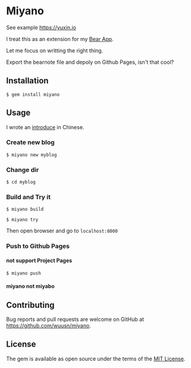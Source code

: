 # Miyano

See example https://yuxin.io

I treat this as an extension for my [Bear App](http://www.bear-writer.com).

Let me focus on writting the right thing.

Export the bearnote file and depoly on Github Pages, isn't that cool?

## Installation

    $ gem install miyano

## Usage

I wrote an [introduce](https://yuxin.io/introduce_miyano/) in Chinese.

### Create new blog

    $ miyano new myblog

### Change dir

    $ cd myblog

### Build and Try it

    $ miyano build 

    $ miyano try
    
Then open browser and go to `localhost:8000`

### Push to Github Pages

#### not support Project Pages

    $ miyano push
    
#### miyano not miyabo

## Contributing

Bug reports and pull requests are welcome on GitHub at https://github.com/wuusn/miyano.

## License

The gem is available as open source under the terms of the [MIT License](https://opensource.org/licenses/MIT).
